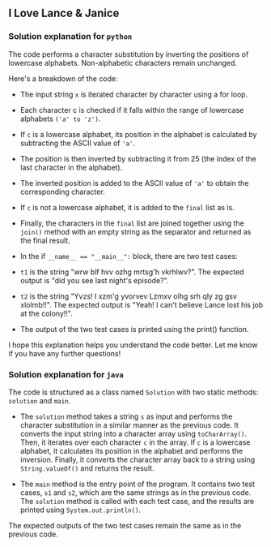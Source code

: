 ## I Love Lance & Janice

### Solution explanation for `python`

The code performs a character substitution by inverting the positions of lowercase alphabets. Non-alphabetic characters remain unchanged.

Here's a breakdown of the code:

 - The input string `x` is iterated character by character using a for loop.
 - Each character c is checked if it falls within the range of lowercase alphabets `('a' to 'z')`.
 - If `c` is a lowercase alphabet, its position in the alphabet is calculated by subtracting the ASCII value of `'a'`.
 - The position is then inverted by subtracting it from 25 (the index of the last character in the alphabet).
 - The inverted position is added to the ASCII value of `'a'` to obtain the corresponding character.
 - If `c` is not a lowercase alphabet, it is added to the `final` list as is.
 - Finally, the characters in the `final` list are joined together using the `join()` method with an empty string as the separator and returned as the final result.
 - In the if `__name__ == "__main__":` block, there are two test cases:

 - `t1` is the string "wrw blf hvv ozhg mrtsg'h vkrhlwv?". The expected output is "did you see last night's episode?".
 - `t2` is the string "Yvzs! I xzm'g yvorvev Lzmxv olhg srh qly zg gsv xlolmb!!". The expected output is "Yeah! I can't believe Lance lost his job at the colony!!".
 - The output of the two test cases is printed using the print() function.

I hope this explanation helps you understand the code better. Let me know if you have any further questions!

### Solution explanation for `java`

The code is structured as a class named `Solution` with two static methods: `solution` and `main`.

 - The `solution` method takes a string `s` as input and performs the character substitution in a similar manner as the previous code. It converts the input string into a character array using `toCharArray()`. Then, it iterates over each character `c` in the array. If `c` is a lowercase alphabet, it calculates its position in the alphabet and performs the inversion. Finally, it converts the character array back to a string using `String.valueOf()` and returns the result.

 - The `main` method is the entry point of the program. It contains two test cases, `s1` and `s2`, which are the same strings as in the previous code. The `solution` method is called with each test case, and the results are printed using `System.out.println()`.

The expected outputs of the two test cases remain the same as in the previous code.
